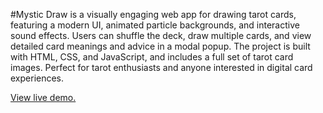 #Mystic Draw
is a visually engaging web app for drawing tarot cards, featuring a modern UI, animated particle backgrounds, and interactive sound effects.
Users can shuffle the deck, draw multiple cards, and view detailed card meanings and advice in a modal popup.
The project is built with HTML, CSS, and JavaScript, and includes a full set of tarot card images. Perfect for tarot enthusiasts and anyone interested in digital card experiences.

[View live demo.](https://datturbomoon.github.io/Mystic-Draw/)
